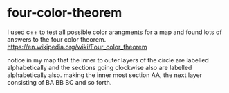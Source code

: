 # four-color-theorem
I used c++ to test all possible color arangments for a map and found lots of answers to the four color theorem.
https://en.wikipedia.org/wiki/Four_color_theorem

notice in my map that the inner to outer layers of the circle are labelled alphabetically and the sections going clockwise also are labelled alphabetically also. making the inner most section AA, the next layer consisting of BA BB BC and so forth.
